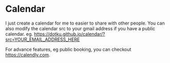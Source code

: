 # Calendar

I just create a calendar for me to easier to share with other people.
You can also modify the calendar src to your gmail address if you have a public calendar.
eg. https://dotku.github.io/calendar/?src=YOUR_EMAIL_ADDRESS_HERE

For advance features, eg public booking, you can checkout https://calendly.com.
